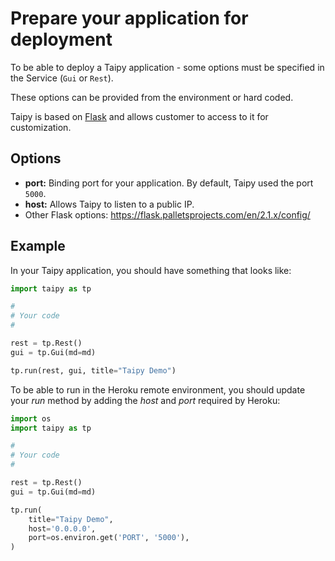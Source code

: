 # Prepare your application for deployment

To be able to deploy a Taipy application - some options must be specified in the Service (`Gui` or `Rest`).

These options can be provided from the environment or hard coded.

Taipy is based on [Flask](https://flask.palletsprojects.com/) and allows customer to
access to it for customization.

## Options

- **port:** Binding port for your application. By default, Taipy used the port `5000`.
- **host:** Allows Taipy to listen to a public IP.
- Other Flask options: https://flask.palletsprojects.com/en/2.1.x/config/

## Example

In your Taipy application, you should have something that looks like:
```python
import taipy as tp

#
# Your code
#

rest = tp.Rest()
gui = tp.Gui(md=md)

tp.run(rest, gui, title="Taipy Demo")
```

To be able to run in the Heroku remote environment, you should update your _run_ method by adding
the _host_ and _port_ required by Heroku:
```python
import os
import taipy as tp

#
# Your code
#

rest = tp.Rest()
gui = tp.Gui(md=md)

tp.run(
    title="Taipy Demo",
    host='0.0.0.0',
    port=os.environ.get('PORT', '5000'),
)
```
